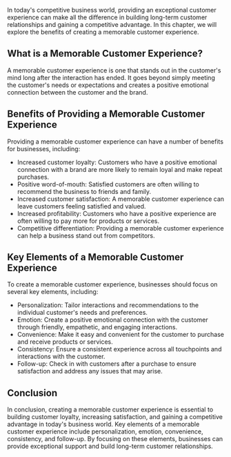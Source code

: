 
In today's competitive business world, providing an exceptional customer experience can make all the difference in building long-term customer relationships and gaining a competitive advantage. In this chapter, we will explore the benefits of creating a memorable customer experience.

What is a Memorable Customer Experience?
----------------------------------------

A memorable customer experience is one that stands out in the customer's mind long after the interaction has ended. It goes beyond simply meeting the customer's needs or expectations and creates a positive emotional connection between the customer and the brand.

Benefits of Providing a Memorable Customer Experience
-----------------------------------------------------

Providing a memorable customer experience can have a number of benefits for businesses, including:

* Increased customer loyalty: Customers who have a positive emotional connection with a brand are more likely to remain loyal and make repeat purchases.
* Positive word-of-mouth: Satisfied customers are often willing to recommend the business to friends and family.
* Increased customer satisfaction: A memorable customer experience can leave customers feeling satisfied and valued.
* Increased profitability: Customers who have a positive experience are often willing to pay more for products or services.
* Competitive differentiation: Providing a memorable customer experience can help a business stand out from competitors.

Key Elements of a Memorable Customer Experience
-----------------------------------------------

To create a memorable customer experience, businesses should focus on several key elements, including:

* Personalization: Tailor interactions and recommendations to the individual customer's needs and preferences.
* Emotion: Create a positive emotional connection with the customer through friendly, empathetic, and engaging interactions.
* Convenience: Make it easy and convenient for the customer to purchase and receive products or services.
* Consistency: Ensure a consistent experience across all touchpoints and interactions with the customer.
* Follow-up: Check in with customers after a purchase to ensure satisfaction and address any issues that may arise.

Conclusion
----------

In conclusion, creating a memorable customer experience is essential to building customer loyalty, increasing satisfaction, and gaining a competitive advantage in today's business world. Key elements of a memorable customer experience include personalization, emotion, convenience, consistency, and follow-up. By focusing on these elements, businesses can provide exceptional support and build long-term customer relationships.
